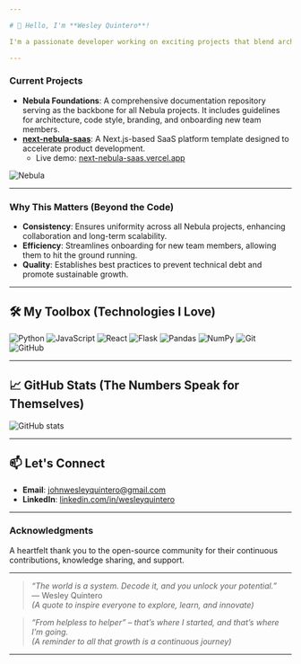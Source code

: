 ```yaml
---

# 👋 Hello, I'm **Wesley Quintero**!

I'm a passionate developer working on exciting projects that blend architecture, coding best practices, and cutting-edge technologies. I strive to make software that is not just functional but also impactful.

---
```


### **Current Projects**

- **Nebula Foundations**: A comprehensive documentation repository serving as the backbone for all Nebula projects. It includes guidelines for architecture, code style, branding, and onboarding new team members.
- **[next-nebula-saas](https://github.com/johnwesleyquintero/next-nebula-saas)**: A Next.js-based SaaS platform template designed to accelerate product development.
  - Live demo: [next-nebula-saas.vercel.app](https://next-nebula-saas.vercel.app)

![Nebula](https://hebbkx1anhila5yf.public.blob.vercel-storage.com/android-chrome-192x192-cS8TGpAH9KoHUZtBhH14djtbsqpw5V.png)

---

### **Why This Matters (Beyond the Code)**

- **Consistency**: Ensures uniformity across all Nebula projects, enhancing collaboration and long-term scalability.
- **Efficiency**: Streamlines onboarding for new team members, allowing them to hit the ground running.
- **Quality**: Establishes best practices to prevent technical debt and promote sustainable growth.

---

## 🛠️ **My Toolbox** (Technologies I Love)

![Python](https://img.shields.io/badge/Python-3776AB?style=for-the-badge&logo=python&logoColor=white)
![JavaScript](https://img.shields.io/badge/JavaScript-F7DF1E?style=for-the-badge&logo=javascript&logoColor=black)
![React](https://img.shields.io/badge/React-61DAFB?style=for-the-badge&logo=react&logoColor=black)
![Flask](https://img.shields.io/badge/Flask-000000?style=for-the-badge&logo=flask&logoColor=white)
![Pandas](https://img.shields.io/badge/Pandas-150458?style=for-the-badge&logo=pandas&logoColor=white)
![NumPy](https://img.shields.io/badge/NumPy-013243?style=for-the-badge&logo=numpy&logoColor=white)
![Git](https://img.shields.io/badge/Git-F05032?style=for-the-badge&logo=git&logoColor=white)
![GitHub](https://img.shields.io/badge/GitHub-181717?style=for-the-badge&logo=github&logoColor=white)

---

## 📈 **GitHub Stats** (The Numbers Speak for Themselves)

![GitHub stats](https://github-readme-stats.vercel.app/api?username=johnwesleyquintero&show_icons=true&theme=radical)

---

## 📫 **Let's Connect**

- **Email**: [johnwesleyquintero@gmail.com](mailto:johnwesleyquintero@gmail.com)
- **LinkedIn**: [linkedin.com/in/wesleyquintero](https://www.linkedin.com/in/wesleyquintero)

---

### **Acknowledgments**

A heartfelt thank you to the open-source community for their continuous contributions, knowledge sharing, and support.

---

> *“The world is a system. Decode it, and you unlock your potential.”*  
> — Wesley Quintero  
> *(A quote to inspire everyone to explore, learn, and innovate)*

> *“From helpless to helper” – that’s where I started, and that’s where I’m going.*  
> *(A reminder to all that growth is a continuous journey)*

---
